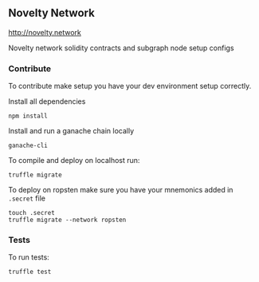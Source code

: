 ## Novelty Network

http://novelty.network

Novelty network solidity contracts and subgraph node setup configs

### Contribute

To contribute make setup you have your dev environment setup correctly.

Install all dependencies
```
npm install
```

Install and run a ganache chain locally
```
ganache-cli
```

To compile and deploy on localhost run:
```
truffle migrate
```

To deploy on ropsten make sure you have your mnemonics added in `.secret` file

```
touch .secret
truffle migrate --network ropsten
```

### Tests

To run tests:
```
truffle test
```
